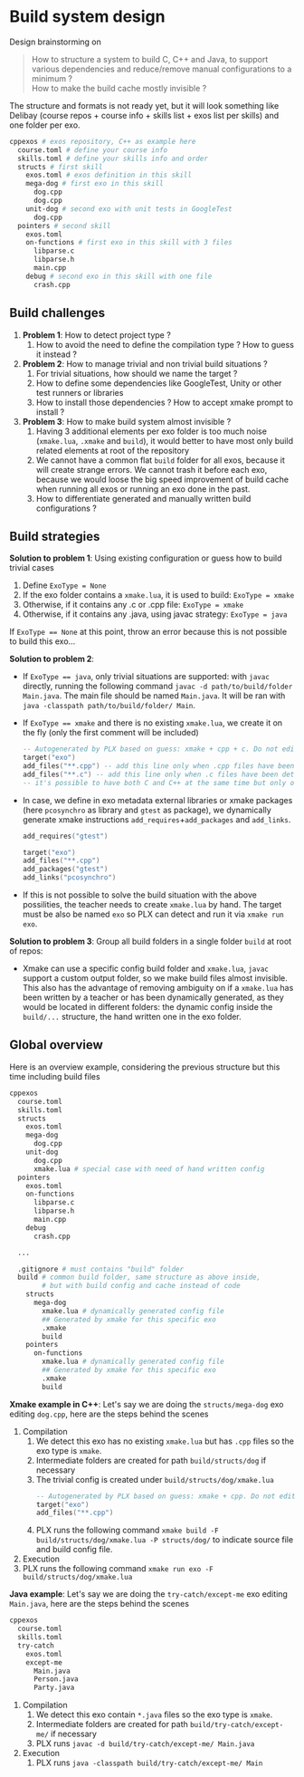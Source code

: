 # Build system design

Design brainstorming on
> How to structure a system to build C, C++ and Java, to support various dependencies and reduce/remove manual configurations to a minimum ?  
> How to make the build cache mostly invisible ?

The structure and formats is not ready yet, but it will look something like Delibay (course repos + course info + skills list + exos list per skills) and one folder per exo.
```sh
cppexos # exos repository, C++ as example here
  course.toml # define your course info
  skills.toml # define your skills info and order
  structs # first skill
    exos.toml # exos definition in this skill
    mega-dog # first exo in this skill
      dog.cpp
      dog.cpp
    unit-dog # second exo with unit tests in GoogleTest
      dog.cpp
  pointers # second skill
    exos.toml
    on-functions # first exo in this skill with 3 files
      libparse.c
      libparse.h
      main.cpp
    debug # second exo in this skill with one file
      crash.cpp
```

## Build challenges

1. **Problem 1**: How to detect project type ?
    1. How to avoid the need to define the compilation type ? How to guess it instead ?
1. **Problem 2**: How to manage trivial and non trivial build situations ?
    1. For trivial situations, how should we name the target ?
    1. How to define some dependencies like GoogleTest, Unity or other test runners or libraries
    1. How to install those dependencies ? How to accept xmake prompt to install ?
1. **Problem 3**: How to make build system almost invisible ?
    1. Having 3 additional elements per exo folder is too much noise (`xmake.lua`, `.xmake` and `build`), it would better to have most only build related elements at root of the repository
    1. We cannot have a common flat `build` folder for all exos, because it will create strange errors. We cannot trash it before each exo, because we would loose the big speed improvement of build cache when running all exos or running an exo done in the past.
    1. How to differentiate generated and manually written build configurations ?

## Build strategies
**Solution to problem 1**: Using existing configuration or guess how to build trivial cases
1. Define `ExoType = None`
1. If the exo folder contains a `xmake.lua`, it is used to build: `ExoType = xmake`
1. Otherwise, if it contains any .c or .cpp file: `ExoType = xmake`
1. Otherwise, if it contains any .java, using javac strategy: `ExoType = java`

If `ExoType == None` at this point, throw an error because this is not possible to build this exo...

**Solution to problem 2**: 
- If `ExoType == java`, only trivial situations are supported: with `javac` directly, running the following command `javac -d path/to/build/folder Main.java`. The main file should be named `Main.java`. It will be ran with `java -classpath path/to/build/folder/ Main`.
- If `ExoType == xmake` and there is no existing `xmake.lua`, we create it on the fly (only the first comment will be included)
    ```lua
    -- Autogenerated by PLX based on guess: xmake + cpp + c. Do not edit directly.
    target("exo")
    add_files("**.cpp") -- add this line only when .cpp files have been detected
    add_files("**.c") -- add this line only when .c files have been detected
    -- it's possible to have both C and C++ at the same time but only one `main()` function
    ```
- In case, we define in exo metadata external libraries or xmake packages (here `pcosynchro` as library and `gtest` as package), we dynamically generate xmake instructions `add_requires`+`add_packages` and `add_links`.
    ```lua
    add_requires("gtest")

    target("exo")
    add_files("**.cpp")
    add_packages("gtest")
    add_links("pcosynchro")
    ```

- If this is not possible to solve the build situation with the above possilities, the teacher needs to create `xmake.lua` by hand. The target must be also be named `exo` so PLX can detect and run it via `xmake run exo`.

**Solution to problem 3**: Group all build folders in a single folder `build` at root of repos:
- Xmake can use a specific config build folder and `xmake.lua`, `javac` support a custom output folder, so we make build files almost invisible. This also has the advantage of removing ambiguity on if a `xmake.lua` has been written by a teacher or has been dynamically generated, as they would be located in different folders: the dynamic config inside the `build/...` structure, the hand written one in the exo folder.
<!-- - Example with 2 exos folders `structs/dog/` and `structs/cat/` -> `build/structs/dog/` and `build/structs/cat/`. Those last folders would contain `.xmake` and `build` from Xmake and also dynamically generated `xmake.lua`. -->

## Global overview
Here is an overview example, considering the previous structure but this time including build files
```sh
cppexos
  course.toml
  skills.toml
  structs
    exos.toml
    mega-dog
      dog.cpp
    unit-dog
      dog.cpp
      xmake.lua # special case with need of hand written config
  pointers
    exos.toml
    on-functions
      libparse.c
      libparse.h
      main.cpp
    debug
      crash.cpp

  ...

  .gitignore # must contains "build" folder
  build # common build folder, same structure as above inside,
        # but with build config and cache instead of code
    structs
      mega-dog
        xmake.lua # dynamically generated config file
        ## Generated by xmake for this specific exo
        .xmake
        build
    pointers
      on-functions
        xmake.lua # dynamically generated config file
        ## Generated by xmake for this specific exo
        .xmake
        build
```

**Xmake example in C++**: Let's say we are doing the `structs/mega-dog` exo editing `dog.cpp`, here are the steps behind the scenes
1. Compilation
    1. We detect this exo has no existing `xmake.lua` but has `.cpp` files so the exo type is `xmake`.
    1. Intermediate folders are created for path `build/structs/dog` if necessary 
    1. The trivial config is created under `build/structs/dog/xmake.lua`
        ```lua
        -- Autogenerated by PLX based on guess: xmake + cpp. Do not edit directly.
        target("exo")
        add_files("**.cpp")
        ```
    1. PLX runs the following command `xmake build -F build/structs/dog/xmake.lua -P structs/dog/` to indicate source file and build config file.
1. Execution
  1. PLX runs the following command `xmake run exo -F build/structs/dog/xmake.lua`

**Java example**: Let's say we are doing the `try-catch/except-me` exo editing `Main.java`, here are the steps behind the scenes
```sh
cppexos
  course.toml
  skills.toml
  try-catch
    exos.toml
    except-me
      Main.java
      Person.java
      Party.java
```
1. Compilation
    1. We detect this exo contain `*.java` files so the exo type is `xmake`.
    1. Intermediate folders are created for path `build/try-catch/except-me/` if necessary 
    1. PLX runs `javac -d build/try-catch/except-me/ Main.java`
1. Execution
    1. PLX runs `java -classpath build/try-catch/except-me/ Main`
